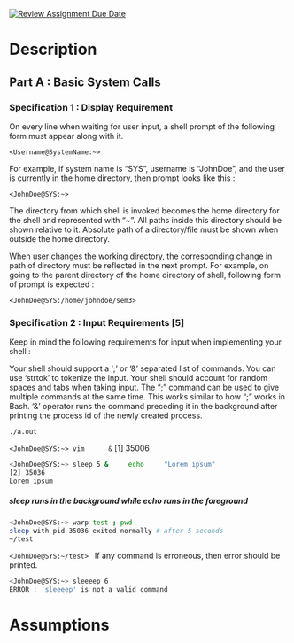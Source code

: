 [![Review Assignment Due Date](https://classroom.github.com/assets/deadline-readme-button-24ddc0f5d75046c5622901739e7c5dd533143b0c8e959d652212380cedb1ea36.svg)](https://classroom.github.com/a/76mHqLr5)
# Description

## Part A : Basic System Calls
### Specification 1 : Display Requirement
On every line when waiting for user input, a shell prompt of the following form must appear along with it.

```<Username@SystemName:~>```


For example, if system name is “SYS”, username is “JohnDoe”, and the user is currently in the home directory, then prompt looks like this :

```<JohnDoe@SYS:~>```


The directory from which shell is invoked becomes the home directory for the shell and represented with “~”. All paths inside this directory should be shown relative to it. Absolute path of a directory/file must be shown when outside the home directory.

When user changes the working directory, the corresponding change in path of directory must be reflected in the next prompt. For example, on going to the parent directory of the home directory of shell, following form of prompt is expected :


```<JohnDoe@SYS:/home/johndoe/sem3>```

### Specification 2 : Input Requirements [5]
Keep in mind the following requirements for input when implementing your shell :

Your shell should support a ‘;’ or ‘&’ separated list of commands. You can use ‘strtok’ to tokenize the input.
Your shell should account for random spaces and tabs when taking input.
The “;” command can be used to give multiple commands at the same time. This works similar to how “;” works in Bash.
‘&’ operator runs the command preceding it in the background after printing the process id of the newly created process.


```./a.out```

```<JohnDoe@SYS:~> vim      &```
[1] 35006

```bash
<JohnDoe@SYS:~> sleep 5 &     echo     "Lorem ipsum"
[2] 35036
Lorem ipsum

```

##### sleep runs in the background while echo runs in the foreground

```bash
<JohnDoe@SYS:~> warp test ; pwd
sleep with pid 35036 exited normally # after 5 seconds
~/test
```

```<JohnDoe@SYS:~/test> ```
If any command is erroneous, then error should be printed.

```bash
<JohnDoe@SYS:~> sleeeep 6
ERROR : 'sleeeep' is not a valid command
```
# Assumptions